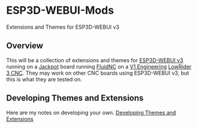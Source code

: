 # ESP3D-WEBUI-Mods
Extensions and Themes for ESP3D-WEBUI v3

## Overview
This will be a collection of extensions and themes for [ESP3D-WEBUI v3](https://github.com/luc-github/ESP3D-WEBUI/tree/3.0) running on a [Jackpot](https://docs.v1e.com/electronics/jackpot/) board running [FluidNC](https://github.com/bdring/FluidNC) on a [V1 Engineering](https://www.v1e.com) [LowRider 3 CNC](https://docs.v1e.com/lowrider/).  They may work on other CNC boards using ESP3D-WEBUI v3, but this is what they are tested on.

## Developing Themes and Extensions
Here are my notes on developing your own.
[Developing Themes and Extensions](Docs/Development.md)

